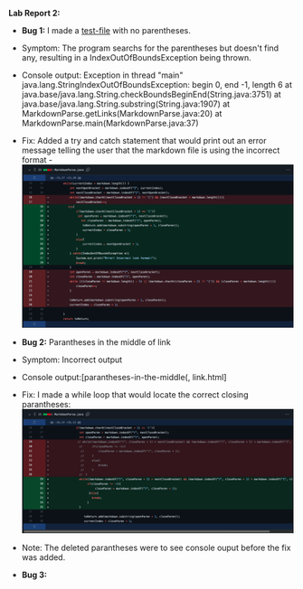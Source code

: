 **Lab Report 2:**

* **Bug 1:** I made a [test-file](https://github.com/broham6/markdown-parse/blob/7d0bcc8c297db6f6afbab1a5617037147b82576e/breaking-test.md) with no parentheses.
* Symptom: The program searchs for the parentheses but doesn't find any, resulting in a IndexOutOfBoundsException being thrown.
* Console output: 
        Exception in thread "main" java.lang.StringIndexOutOfBoundsException: begin 0, end -1, length 6
        at java.base/java.lang.String.checkBoundsBeginEnd(String.java:3751)
        at java.base/java.lang.String.substring(String.java:1907)
        at MarkdownParse.getLinks(MarkdownParse.java:20)
        at MarkdownParse.main(MarkdownParse.java:37)
 * Fix: Added a try and catch statement that would print out an error message telling the user that the markdown file is using the incorrect format - ![bug1](MarkdownParse-bug1commit.png)
 
        
* **Bug 2:** Parantheses in the middle of link
* Symptom: Incorrect output
* Console output:[parantheses-in-the-middle(, link.html]
* Fix: I made a while loop that would locate the correct closing parantheses: ![image](breakingtest2history.png)
* Note: The deleted parantheses were to see console ouput before the fix was added.
        
* **Bug 3:** 
